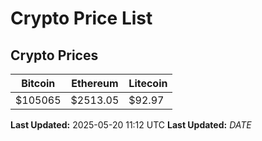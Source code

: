 # Crypto Price List

## Crypto Prices
| Bitcoin | Ethereum | Litecoin |
| ------- | -------- | -------- |
| $105065 | $2513.05 | $92.97 |
**Last Updated:** 2025-05-20 11:12 UTC
**Last Updated:** $DATE$
